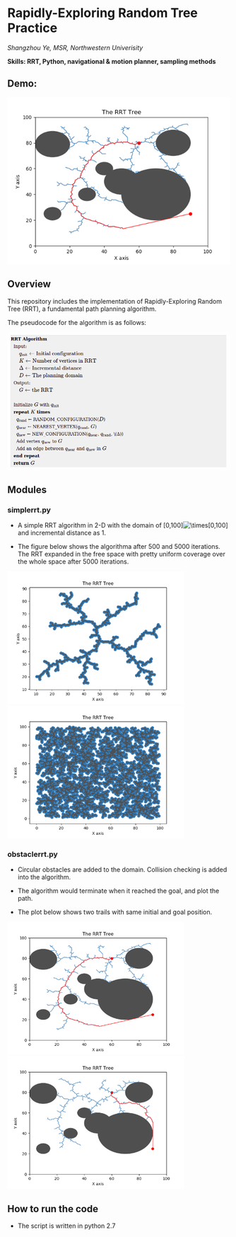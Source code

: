 # Rapidly-Exploring Random Tree Practice

*Shangzhou Ye, MSR, Northwestern Univerisity*

**Skills: RRT, Python, navigational & motion planner, sampling methods**

## Demo:

![demo](https://github.com/shangzhouye/rrt-practice/blob/master/Figure_1.png?raw=true)

## Overview

This repository includes the implementation of Rapidly-Exploring Random Tree (RRT), a fundamental path planning algorithm.

The pseudocode for the algorithm is as follows:

![demo](https://github.com/shangzhouye/rrt-practice/blob/master/pseudocode.png?raw=true)

## Modules

### simplerrt.py

- A simple RRT algorithm in 2-D with the domain of [0,100]![$\times$](https://render.githubusercontent.com/render/math?math=%24%5Ctimes%24)[0,100] and incremental distance as 1.

- The figure below shows the algorithma after 500 and 5000 iterations. The RRT expanded in the free space with pretty uniform coverage over the whole space after 5000 iterations.

<p float="left">
  <img src="https://github.com/shangzhouye/rrt-practice/blob/master/Figure_3.png?raw=true" width="400" />
  <img src="https://github.com/shangzhouye/rrt-practice/blob/master/Figure_4.png?raw=true" width="400" /> 
</p>

### obstaclerrt.py

- Circular obstacles are added to the domain. Collision checking is added into the algorithm.

- The algorithm would terminate when it reached the goal, and plot the path.

- The plot below shows two trails with same initial and goal position.

<p float="left">
  <img src="https://github.com/shangzhouye/rrt-practice/blob/master/Figure_1.png?raw=true" width="400" />
  <img src="https://github.com/shangzhouye/rrt-practice/blob/master/Figure_2.png?raw=true" width="400" /> 
</p>

## How to run the code

- The script is written in python 2.7
